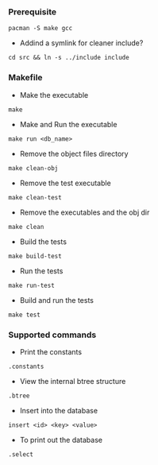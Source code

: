 ### Prerequisite
```
pacman -S make gcc
```
- Addind a symlink for cleaner include?
```
cd src && ln -s ../include include
```

### Makefile

- Make the executable
```
make
```
- Make and Run the executable
```
make run <db_name>
```
- Remove the object files directory
```
make clean-obj
```
- Remove the test executable
```
make clean-test
```
- Remove the executables and the obj dir
```
make clean
```
- Build the tests
```
make build-test
```
- Run the tests
```
make run-test
```
- Build and run the tests
```
make test
```

### Supported commands
- Print the constants
```
.constants
```
- View the internal btree structure
```
.btree
```
- Insert into the database
```
insert <id> <key> <value>
```
- To print out the database
```
.select
```
